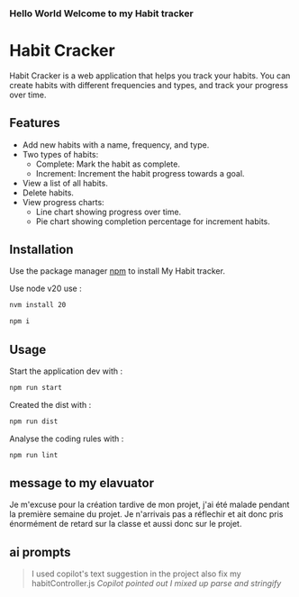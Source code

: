 ### Hello World Welcome to my Habit tracker

# Habit Cracker

Habit Cracker is a web application that helps you track your habits. You can create habits with different frequencies and types, and track your progress over time.

## Features

- Add new habits with a name, frequency, and type.
- Two types of habits:
  - Complete: Mark the habit as complete.
  - Increment: Increment the habit progress towards a goal.
- View a list of all habits.
- Delete habits.
- View progress charts:
  - Line chart showing progress over time.
  - Pie chart showing completion percentage for increment habits.


## Installation

Use the package manager [npm](https://www.npmjs.com/) to install My Habit tracker.

Use node v20 use :
```bash
nvm install 20
```

```bash
npm i
```

## Usage

Start the application dev with :

```bash
npm run start
```

Created the dist with :

```bash
npm run dist
```

Analyse the coding rules with :

```bash
npm run lint
```
## message to my elavuator
Je m'excuse pour la création tardive de mon projet, j'ai été malade pendant la première semaine du projet. Je n'arrivais pas a réflechir et ait donc pris énormément de retard sur la classe
et aussi donc sur le projet.

## ai prompts
> I used copilot's text suggestion in the project also
fix my habitController.js
_Copilot pointed out I mixed up parse and stringify_


